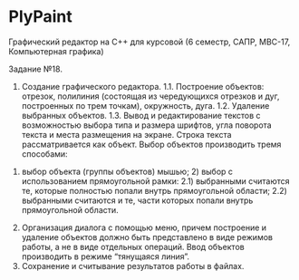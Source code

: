 # PlyPaint
Графический редактор на С++ для курсовой (6 семестр, САПР, МВС-17, Компьютерная графика)

Задание №18.
1. Создание графического редактора.
1.1. Построение объектов: отрезок, полилиния (состоящая из чередующихся отрезков и дуг, построенных по трем точкам), окружность, дуга.
1.2. Удаление выбранных объектов. 
1.3. Вывод и редактирование текстов с возможностью выбора типа и размера шрифтов, угла поворота текста и места размещения на экране. Строка текста рассматривается как объект.
	Выбор объектов производить тремя способами:
1) выбор объекта (группы объектов) мышью; 
		2) выбор с использованием прямоугольной рамки: 
	2.1) выбранными считаются те, которые полностью попали внутрь прямоугольной области; 
	2.2) выбранными считаются и те, части которых попали внутрь прямоугольной области.
2. Организация диалога с помощью меню, причем построение и удаление объектов должно быть представлено в виде режимов работы, а не в виде отдельных операций. Ввод объектов производить в режиме “тянущаяся линия”.
3. Сохранение и считывание результатов работы в файлах.


